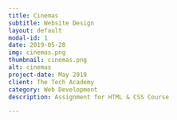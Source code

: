 ```yaml
---
title: Cinemas
subtitle: Website Design
layout: default
modal-id: 1
date: 2019-05-28
img: cinemas.png
thumbnail: cinemas.png
alt: cinemas
project-date: May 2019
client: The Tech Academy
category: Web Development
description: Assignment for HTML & CSS Course

---
```

